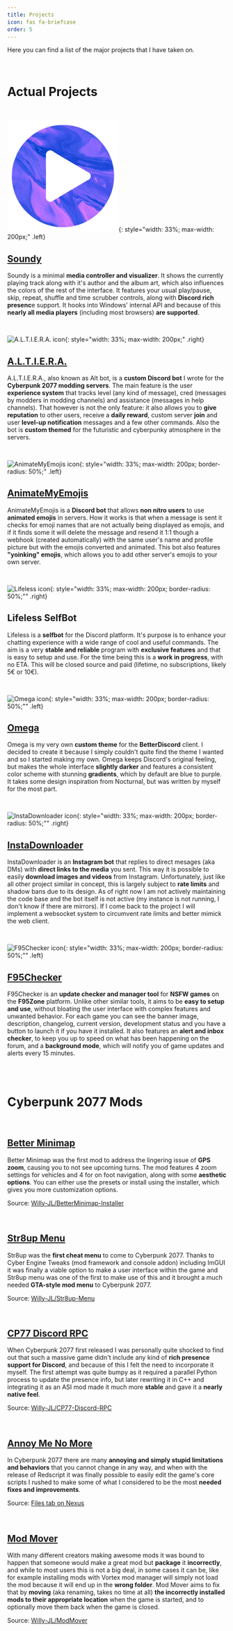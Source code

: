 ```yaml
---
title: Projects
icon: fas fa-briefcase
order: 5
---
```


Here you can find a list of the major projects that I have taken on.

<br>

# Actual Projects

<br>

![Soundy icon](https://raw.githubusercontent.com/Willy-JL/Soundy/main/resources/icons/icon.png){: style="width: 33%; max-width: 200px;" .left}
## [**Soundy**](https://github.com/Willy-JL/Soundy)
Soundy is a minimal **media controller and visualizer**. It shows the currently playing track along with it's author and the album art, which also influences the colors of the rest of the interface. It features your usual play/pause, skip, repeat, shuffle and time scrubber controls, along with **Discord rich presenc**e support. It hooks into Windows' internal API and because of this **nearly all media players** (including most browsers) **are supported**.

<br>

![A.L.T.I.E.R.A. icon](https://cdn.discordapp.com/avatars/822824094680481792/74ddf49a7dabc1b6b4cc06ad1b0ac580.webp?size=2048){: style="width: 33%; max-width: 200px;" .right}
## [**A.L.T.I.E.R.A.**](https://github.com/Willy-JL/ALTIERA-Bot)
A.L.T.I.E.R.A., also known as Alt bot, is a **custom Discord bot** I wrote for the **Cyberpunk 2077 modding servers**. The main feature is the user **experience system** that tracks level (any kind of message), cred (messages by modders in modding channels) and assistance (messages in help channels). That however is not the only feature: it also allows you to **give reputation** to other users, receive a **daily reward**, custom server **join** and user **level-up notification** messages and a few other commands. Also the bot is **custom themed** for the futuristic and cyberpunky atmosphere in the servers.

<br>

![AnimateMyEmojis icon](https://cdn.discordapp.com/avatars/812756332905365504/e13ce7095ffb2e1cf0609f3476131bf3.webp?size=2048){: style="width: 33%; max-width: 200px; border-radius: 50%;" .left}
## [**AnimateMyEmojis**](https://github.com/Willy-JL/Animate-My-Emojis)
AnimateMyEmojis is a **Discord bot** that allows **non nitro users** to use **animated emojis** in servers. How it works is that when a message is sent it checks for emoji names that are not actually being displayed as emojis, and if it finds some it will delete the message and resend it 1:1 though a webhook (created automatically) with the same user's name and profile picture but with the emojis converted and animated. This bot also features **"yoinking" emojis**, which allows you to add other server's emojis to your own server.

<br>

![Lifeless icon](https://cdn.discordapp.com/attachments/741226265100681229/782016206810775582/unknown.png){: style="width: 33%; max-width: 200px; border-radius: 50%;"" .right}
## **Lifeless SelfBot**
Lifeless is a **selfbot** for the Discord platform. It's purpose is to enhance your chatting experience with a wide range of cool and useful commands. The aim is a very **stable and reliable** program with **exclusive features** and that is easy to setup and use. For the time being this is a **work in progress**, with no ETA. This will be closed source and paid (lifetime, no subscriptions, likely 5€ or 10€).

<br>

![Omega icon](https://cdn.discordapp.com/attachments/741226265100681229/864969847657201745/omega.png){: style="width: 33%; max-width: 200px; border-radius: 50%;"" .left}
## [**Omega**](https://github.com/Willy-JL/Omega-Theme)
Omega is my very own **custom theme** for the **BetterDiscord** client. I decided to create it because I simply couldn't quite find the theme I wanted and so I started making my own. Omega keeps Discord's original feeling, but makes the whole interface **slightly darker** and features a consistent color scheme with stunning **gradients**, which by default are blue to purple. It takes some design inspiration from Nocturnal, but was written by myself for the most part.

<br>

![InstaDownloader icon](https://cdn.discordapp.com/attachments/741226265100681229/864962351480569866/118063983_325062525308988_6769172755963192430_n.png){: style="width: 33%; max-width: 200px; border-radius: 50%;"" .right}
## [**InstaDownloader**](https://github.com/Willy-JL/InstaDownloader)
InstaDownloader is an **Instagram bot** that replies to direct mesages (aka DMs) with **direct links to the media** you sent. This way it is possible to easily **download images and videos** from Instagram. Unfortunately, just like all other project similar in concept, this is largely subject to **rate limits** and shadow bans due to its design. As of right now I am not actively maintaining the code base and the bot itself is not active (my instance is not running, I don't know if there are mirrors). If I come back to the project I will implement a websocket system to circumvent rate limits and better mimick the web client.

<br>

![F95Checker icon](https://cdn.discordapp.com/attachments/741226265100681229/864987647628541952/f95checker.png){: style="width: 33%; max-width: 200px; border-radius: 50%;"" .left}
## [**F95Checker**](hhttps://github.com/Willy-JL/F95Checker)
F95Checker is an **update checker and manager tool** for **NSFW games** on the **F95Zone** platform. Unlike other similar tools, it aims to be **easy to setup and use**, without bloating the user interface with complex features and unwanted behavior. For each game you can see the banner image, description, changelog, current version, development status and you have a button to launch it if you have it installed. It also features an **alert and inbox checker**, to keep you up to speed on what has been happening on the forum, and a **background mode**, which will notify you of game updates and alerts every 15 minutes.

<br>

<br>

# Cyberpunk 2077 Mods

<br>

## [**Better Minimap**](https://www.nexusmods.com/cyberpunk2077/mods/634)
Better Minimap was the first mod to address the lingering issue of **GPS zoom**, causing you to not see upcoming turns. The mod features 4 zoom settings for vehicles and 4 for on foot navigation, along with some **aesthetic options**. You can either use the presets or install using the installer, which gives you more customization options.

Source: [Willy-JL/BetterMinimap-Installer](https://github.com/Willy-JL/BetterMinimap-Installer)

<br>

## [**Str8up Menu**](https://www.nexusmods.com/cyberpunk2077/mods/779)
Str8up was the **first cheat menu** to come to Cyberpunk 2077. Thanks to Cyber Engine Tweaks (mod framework and console addon) including ImGUI it was finally a viable option to make a user interface within the game and Str8up menu was one of the first to make use of this and it brought a much needed **GTA-style mod menu** to Cyberpunk 2077.

Source: [Willy-JL/Str8up-Menu](https://github.com/Willy-JL/Str8up-Menu)

<br>

## [**CP77 Discord RPC**](https://www.nexusmods.com/cyberpunk2077/mods/986)
When Cyberpunk 2077 first released I was personally quite shocked to find out that such a massive game didn't include any kind of **rich presence support for Discord**, and because of this I felt the need to incorporate it myself. The first attempt was quite bumpy as it required a parallel Python process to update the presence info, but later rewriting it in C++ and integrating it as an ASI mod made it much more **stable** and gave it a **nearly native feel**.

Source: [Willy-JL/CP77-Discord-RPC](https://github.com/Willy-JL/CP77-Discord-RPC)

<br>

## [**Annoy Me No More**](https://www.nexusmods.com/cyberpunk2077/mods/1512)
In Cyberpunk 2077 there are many **annoying and simply stupid limitations and behaviors** that you cannot change in any way, and when with the release of Redscript it was finally possible to easily edit the game's core scripts I rushed to make some of what I considered to be the most **needed fixes and improvements**.

Source: [Files tab on Nexus](https://www.nexusmods.com/cyberpunk2077/mods/1512?tab=files)

<br>

## [**Mod Mover**](https://www.nexusmods.com/cyberpunk2077/mods/2325)
With many different creators making awesome mods it was bound to happen that someone would make a great mod but **package** it **incorrectly**, and while to most users this is not a big deal, in some cases it can be, like for example installing mods with Vortex mod manager will simply not load the mod because it will end up in the **wrong folder**. Mod Mover aims to fix that by **moving** (aka renaming, takes no time at all) **the incorrectly installed mods to their appropriate location** when the game is started, and to optionally move them back when the game is closed.

Source: [Willy-JL/ModMover](https://github.com/Willy-JL/ModMover)
